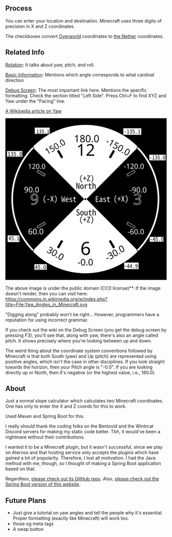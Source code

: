 ## Process

You can enter your location and destination. Minecraft uses three digits of precision in X and Z coordinates.

The checkboxes convert [Overworld](https://minecraft.wiki/w/Overworld) coordinates to [the Nether](https://minecraft.wiki/w/The_Nether) coordinates.

## Related Info

[Rotation](https://minecraft.wiki/w/Rotation): It talks about yaw, pitch, and roll.

[Basic Information](https://minecraft.wiki/w/Chunk_format/Entity/Rotation_(yaw)): Mentions which angle corresponds to what cardinal direction

[Debug Screen](https://minecraft.wiki/w/Debug_screen#Left_side): The most important link here. Mentions the specific formatting. Check the section titled "Left Side". Press Ctrl+F to find XYZ and Yaw under the "Facing" line.

[A Wikipedia article on Yaw](https://en.wikipedia.org/wiki/Yaw_(rotation))

![A circular diagram showing yaw angles in degrees mapped to clock positions, with labelled cardinal directions (North, South, East, West) and axis notations (+X, -X, +Z, -Z).](https://github.com/FlyingSaturn/yawcalc/raw/refs/heads/main/yaw-angles.svg)

The above image is under the public domain (CC0 license)**. If the image doesn't render, then you can visit here: https://commons.m.wikimedia.org/w/index.php?title=File:Yaw_Angles_in_Minecraft.svg

"Digging along" probably won't be right... However, programmers have a reputation for using incorrect grammar.

If you check out the wiki on the Debug Screen (you get the debug screen by pressing F3), you'll see that, along with yaw, there's also an angle called pitch. It shows precisely where you're looking between up and down.

The weird thing about the coordinate system conventions followed by Minecraft is that both South (yaw) and Up (pitch) are represented using positive angles, which isn't the case in other disciplines. If you look straight towards the horizon, then your Pitch angle is "-0.0". If you are looking directly up or North, then it's negative (or the highest value, i.e., 180.0).

## About

Just a normal slope calculator which calculates two Minecraft coordinates. One has only to enter the X and Z coords for this to work. 

Used Maven and Spring Boot for this.

I really should thank the coding folks on the Bentovid and the Wintrcat Discord servers for making my static code better. Tbh, it would've been a nightmare without their contributions.

I wanted it to be a Minecraft plugin, but it wasn't successful, since we play on Aternos and that hosting service only accepts the plugins which have gained a bit of popularity. Therefore, I lost all motivation. I had the Java method with me, though, so I thought of making a Spring Boot application based on that.

Regardless, [please check out its GitHub repo](https://github.com/FlyingSaturn/yaw-calculator). Also, [please check out the Spring Boot version of this website](https://github.com/FlyingSaturn/yawcalc-web).



## Future Plans

- Just give a tutorial on yaw angles and tell the people why it's essential. Proper formatting (exactly like Minecraft) will work too.
- those og meta tags
- A swap button
